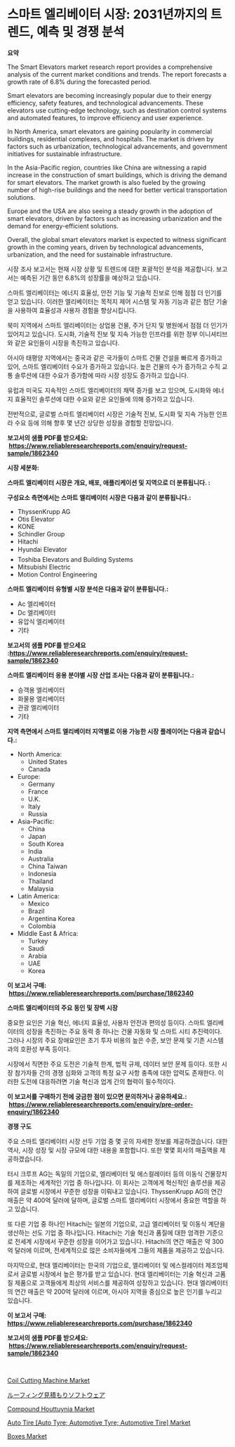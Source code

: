 <p><h1>스마트 엘리베이터 시장: 2031년까지의 트렌드, 예측 및 경쟁 분석</h1></p><p><strong>요약</strong></p>
<p><p>The Smart Elevators market research report provides a comprehensive analysis of the current market conditions and trends. The report forecasts a growth rate of 6.8% during the forecasted period. </p><p>Smart elevators are becoming increasingly popular due to their energy efficiency, safety features, and technological advancements. These elevators use cutting-edge technology, such as destination control systems and automated features, to improve efficiency and user experience.</p><p>In North America, smart elevators are gaining popularity in commercial buildings, residential complexes, and hospitals. The market is driven by factors such as urbanization, technological advancements, and government initiatives for sustainable infrastructure.</p><p>In the Asia-Pacific region, countries like China are witnessing a rapid increase in the construction of smart buildings, which is driving the demand for smart elevators. The market growth is also fueled by the growing number of high-rise buildings and the need for better vertical transportation solutions.</p><p>Europe and the USA are also seeing a steady growth in the adoption of smart elevators, driven by factors such as increasing urbanization and the demand for energy-efficient solutions.</p><p>Overall, the global smart elevators market is expected to witness significant growth in the coming years, driven by technological advancements, urbanization, and the need for sustainable infrastructure.</p><p>시장 조사 보고서는 현재 시장 상황 및 트렌드에 대한 포괄적인 분석을 제공합니다. 보고서는 예측된 기간 동안 6.8%의 성장률을 예상하고 있습니다. </p><p>스마트 엘리베이터는 에너지 효율성, 안전 기능 및 기술적 진보로 인해 점점 더 인기를 얻고 있습니다. 이러한 엘리베이터는 목적지 제어 시스템 및 자동 기능과 같은 첨단 기술을 사용하여 효율성과 사용자 경험을 향상시킵니다.</p><p>북미 지역에서 스마트 엘리베이터는 상업용 건물, 주거 단지 및 병원에서 점점 더 인기가 있어지고 있습니다. 도시화, 기술적 진보 및 지속 가능한 인프라를 위한 정부 이니셔티브와 같은 요인들이 시장을 촉진하고 있습니다.</p><p>아시아 태평양 지역에서는 중국과 같은 국가들이 스마트 건물 건설을 빠르게 증가하고 있어, 스마트 엘리베이터 수요가 증가하고 있습니다. 높은 건물의 수가 증가하고 수직 교통 솔루션에 대한 수요가 증가함에 따라 시장 성장도 증가하고 있습니다.</p><p>유럽과 미국도 지속적인 스마트 엘리베이터의 채택 증가를 보고 있으며, 도시화와 에너지 효율적인 솔루션에 대한 수요와 같은 요인들에 의해 증가하고 있습니다.</p><p>전반적으로, 글로벌 스마트 엘리베이터 시장은 기술적 진보, 도시화 및 지속 가능한 인프라 수요 등에 의해 향후 몇 년간 상당한 성장을 경험할 전망입니다.</p></p>
<p><strong>보고서의 샘플 PDF를 받으세요: &nbsp;<a href="https://www.reliableresearchreports.com/enquiry/request-sample/1862340">https://www.reliableresearchreports.com/enquiry/request-sample/1862340</a></strong></p>
<p><strong>시장 세분화:</strong></p>
<p><strong> 스마트 엘리베이터 시장은 개요, 배포, 애플리케이션 및 지역으로 더 분류됩니다. :</strong></p>
<p><strong>구성요소 측면에서는 스마트 엘리베이터 시장은 다음과 같이 분류됩니다.:</strong></p>
<p><ul><li>ThyssenKrupp AG</li><li>Otis Elevator</li><li>KONE</li><li>Schindler Group</li><li>Hitachi</li><li>Hyundai Elevator</li><li>Toshiba Elevators and Building Systems</li><li>Mitsubishi Electric</li><li>Motion Control Engineering</li></ul></p>
<p><strong> 스마트 엘리베이터 유형별 시장 분석은 다음과 같이 분류됩니다.:</strong></p>
<p><ul><li>Ac 엘리베이터</li><li>Dc 엘리베이터</li><li>유압식 엘리베이터</li><li>기타</li></ul></p>
<p><strong>보고서의 샘플 PDF를 받으세요 :<a href="https://www.reliableresearchreports.com/enquiry/request-sample/1862340">https://www.reliableresearchreports.com/enquiry/request-sample/1862340</a></strong></p>
<p><strong> 스마트 엘리베이터 응용 분야별 시장 산업 조사는 다음과 같이 분류됩니다.:</strong></p>
<p><ul><li>승객용 엘리베이터</li><li>화물용 엘리베이터</li><li>관광 엘리베이터</li><li>기타</li></ul></p>
<p><strong>지역 측면에서 스마트 엘리베이터 지역별로 이용 가능한 시장 플레이어는 다음과 같습니다.:</strong></p>
<p><ul>
    <li>
        North America:
        <ul>
            <li>United States</li>
            <li>Canada</li>
        </ul>
    </li>
    <li>
        Europe:
        <ul>
            <li>Germany</li>
            <li>France</li>
            <li>U.K.</li>
            <li>Italy</li>
            <li>Russia</li>
        </ul>
    </li>
    <li>
        Asia-Pacific:
        <ul>
            <li>China</li>
            <li>Japan</li>
            <li>South Korea</li>
            <li>India</li>
            <li>Australia</li>
            <li>China Taiwan</li>
            <li>Indonesia</li>
            <li>Thailand</li>
            <li>Malaysia</li>
        </ul>
    </li>
    <li>
        Latin America:
        <ul>
            <li>Mexico</li>
            <li>Brazil</li>
            <li>Argentina Korea</li>
            <li>Colombia</li>
        </ul>
    </li>
    <li>
        Middle East & Africa:
        <ul>
            <li>Turkey</li>
            <li>Saudi</li>
            <li>Arabia</li>
            <li>UAE</li>
            <li>Korea</li>
        </ul>
    </li>
    </ul></p>
<p><strong>이 보고서 구매: &nbsp;<a href="https://www.reliableresearchreports.com/purchase/1862340">https://www.reliableresearchreports.com/purchase/1862340</a></strong></p>
<p><strong>스마트 엘리베이터의 주요 동인 및 장벽 시장</strong></p>
<p><p>중요한 요인은 기술 혁신, 에너지 효율성, 사용자 안전과 편의성 등이다. 스마트 엘리베이터의 성장을 촉진하는 주요 동력 중 하나는 건물 자동화 및 스마트 시티 추진력이다. 그러나 시장의 주요 장애요인은 초기 투자 비용의 높은 수준, 보안 문제 및 기존 시스템과의 호환성 부족 등이다.</p><p>시장에서 직면한 주요 도전은 기술적 한계, 법적 규제, 데이터 보안 문제 등이다. 또한 시장 참가자들 간의 경쟁 심화와 고객의 특정 요구 사항 충족에 대한 압력도 존재한다. 이러한 도전에 대응하려면 기술 혁신과 업계 간의 협력이 필수적이다.</p></p>
<p><strong>이 보고서를 구매하기 전에 궁금한 점이 있으면 문의하거나 공유하세요.: &nbsp;<a href="https://www.reliableresearchreports.com/enquiry/pre-order-enquiry/1862340">https://www.reliableresearchreports.com/enquiry/pre-order-enquiry/1862340</a></strong></p>
<p><strong>경쟁 구도</strong></p>
<p><p>주요 스마트 엘리베이터 시장 선두 기업 중 몇 곳의 자세한 정보를 제공하겠습니다. 대한 역사, 시장 성장 및 시장 규모에 대한 내용을 포함합니다. 또한 몇몇 회사의 매출액을 제공하겠습니다. </p><p>터시 크루프 AG는 독일의 기업으로, 엘리베이터 및 에스컬레이터 등의 이동식 건물장치를 제조하는 세계적인 기업 중 하나입니다. 이 회사는 고객에게 혁신적인 솔루션을 제공하여 글로벌 시장에서 꾸준한 성장을 이뤄내고 있습니다. ThyssenKrupp AG의 연간 매출은 약 400억 달러에 달하며, 글로벌 스마트 엘리베이터 시장에서 중요한 역할을 하고 있습니다. </p><p>또 다른 기업 중 하나인 Hitachi는 일본의 기업으로, 고급 엘리베이터 및 이동식 계단을 생산하는 선도 기업 중 하나입니다. Hitachi는 기술 혁신과 품질에 대한 엄격한 기준으로 전세계 시장에서 꾸준한 성장을 이어가고 있습니다. Hitachi의 연간 매출은 약 300억 달러에 이르며, 전세계적으로 많은 소비자들에게 그들의 제품을 제공하고 있습니다. </p><p>마지막으로, 현대 엘리베이터는 한국의 기업으로, 엘리베이터 및 에스컬레이터 제조업체로서 글로벌 시장에서 높은 평가를 받고 있습니다. 현대 엘리베이터는 기술 혁신과 고품질 제품으로 고객들에게 최상의 서비스를 제공하여 성장하고 있습니다. 현대 엘리베이터의 연간 매출은 약 200억 달러에 이르며, 아시아 지역을 중심으로 높은 인기를 누리고 있습니다.</p></p>
<p><strong>이 보고서 구매: &nbsp; <a href="https://www.reliableresearchreports.com/purchase/1862340">https://www.reliableresearchreports.com/purchase/1862340</a></strong></p>
<p><strong>보고서의 샘플 PDF를 받으세요: &nbsp;<a href="https://www.reliableresearchreports.com/enquiry/request-sample/1862340">https://www.reliableresearchreports.com/enquiry/request-sample/1862340</a></strong><strong></strong></p>
<p>&nbsp;</p>
<p><p><a href="https://issuu.com/reportprime-2/docs/coil-cutting-machine-market-size-2030.pptx">Coil Cutting Machine Market</a></p><p><a href="https://medium.com/@rudysimonis2023/%E5%B1%8B%E6%A0%B9%E3%81%AE%E8%A6%8B%E7%A9%8D%E3%82%82%E3%82%8A%E3%82%BD%E3%83%95%E3%83%88%E3%82%A6%E3%82%A7%E3%82%A2%E3%81%AE%E5%B8%82%E5%A0%B4%E5%88%86%E6%9E%90%E3%81%8A%E3%82%88%E3%81%B32024%E5%B9%B4%E3%81%8B%E3%82%892031%E5%B9%B4%E3%81%BE%E3%81%A7%E3%81%AE%E6%9C%9F%E9%96%93%E3%81%AB%E4%BA%88%E6%B8%AC%E3%81%95%E3%82%8C%E3%82%8B%E8%A6%8F%E6%A8%A1-1d92ab09c444">ルーフィング見積もりソフトウェア</a></p><p><a href="https://three-jumbo-f6d.notion.site/Decoding-the-Compound-Houttuynia-Market-A-Deep-Dive-into-the-Latest-Market-Trends-Market-Segmentat-f8c5a96753d8493999c13a068b025294">Compound Houttuynia Market</a></p><p><a href="https://view.publitas.com/reportprime-1/auto-tire-auto-tyre-automotive-tyre-automotive-tire-market-research-report-unlocks-analysis-on-the-market-financial-status-market-size-and-market-revenue-upto-2031/">Auto Tire [Auto Tyre; Automotive Tyre; Automotive Tire] Market</a></p><p><a href="https://github.com/prosalinda88/Market-Research-Report-List-3/blob/main/boxes-market.md">Boxes Market</a></p></p>